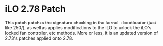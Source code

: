 # iLO 2.78 Patch

This patch patches the signature checking in the kernel + bootloader (just like 250/), as well as applies modifications
to the iLO to unlock the iLO's locked fan controller, etc methods. More or less, it is an updated version of 2.73's patches applied onto 2.78.
